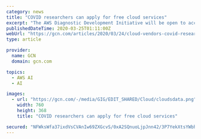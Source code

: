 ```yaml
---
category: news
title: "COVID researchers can apply for free cloud services"
excerpt: "The AWS Diagnostic Development Initiative will be open to accredited research institutions ... The scalable public cloud service allows organizations to build artificial intelligence-powered bots for websites or applications. It draws on official COVID-19 information and offers users a natural conversation-like experience."
publishedDateTime: 2020-03-25T01:11:00Z
webUrl: "https://gcn.com/articles/2020/03/24/cloud-vendors-covid-research.aspx"
type: article

provider:
  name: GCN
  domain: gcn.com

topics:
  - AWS AI
  - AI

images:
  - url: "https://gcn.com/-/media/GIG/EDIT_SHARED/Cloud/cloudsdata.png"
    width: 760
    height: 368
    title: "COVID researchers can apply for free cloud services"

secured: "NFWksWfa37ixdVsCVAnIw69ZXGcvS/0xA2SQnuoLjpJnn42/3P7YekXtsYWbhFeLLyhurW3QH3v62rl2s9+6Tp4AgnXSivEsivdoD9sYjfMrOW2aERAR1U/hTgltRcZYImHBdfkFvpSZTMfgNovQ7VhMDxxy2oP7caqC57MiWpd8bxrqtZFLcPK1zZ/WHbK82Gtmn7scxCOkL4vHwwdv0ymmffUokyx3zhRwWHhgIrtYJTbJs98ize4Jwtzy4SoHEd4n8yQAnCJX31P/pSwYR3d1I9nr1LAah6S2B4y7JB9MCNi+0BkOAyTwlJkg2BCH;RzKKG72dxGnKHplU5SE+4w=="
---
```


